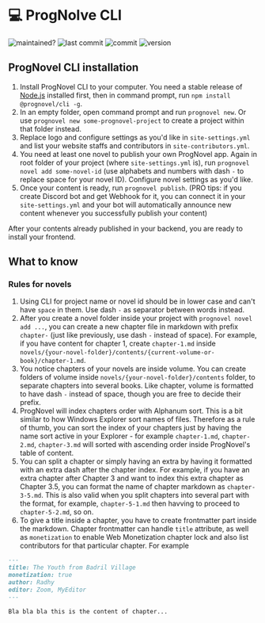 # 💻 ProgNolve CLI

![maintained?](https://img.shields.io/badge/maintained%3F-yes-green.svg)
![last commit](https://img.shields.io/github/last-commit/prognoveljs/prognovel-cli/develop)
![commit](https://img.shields.io/github/commit-activity/m/prognoveljs/prognovel-cli/develop)
![version](https://img.shields.io/github/package-json/v/prognoveljs/prognovel-cli)

## ProgNovel CLI installation

1. Install ProgNovel CLI to your computer. You need a stable release of [Node.js](https://nodejs.org/) installed first, then in command prompt, run `npm install @prognovel/cli -g`.
2. In an empty folder, open command prompt and run `prognovel new`. Or use `prognovel new some-prognovel-project` to create a project within that folder instead.
3. Replace logo and configure settings as you'd like in `site-settings.yml` and list your website staffs and contributors in `site-contributors.yml`.
3. You need at least one novel to publish your own ProgNovel app. Again in root folder of your project (where `site-settings.yml` is), run `prognovel novel add some-novel-id` (use alphabets and numbers with dash `-` to replace space for your novel ID). Configure novel settings as you'd like.
4. Once your content is ready, run `prognovel publish`. (PRO tips: if you create Discord bot and get Webhook for it, you can connect it in your `site-settings.yml` and your bot will automatically announce new content whenever you successfully publish your content)

After your contents already published in your backend, you are ready to install your frontend.

## What to know

### Rules for novels

1. Using CLI for project name or novel id should be in lower case and can't have `space` in them. Use dash `-` as separator between words instead.
2. After you create a novel folder inside your project with `prognovel novel add ...`, you can create a new chapter file in markdown with prefix `chapter-` (just like previously, use dash `-` instead of space). For example, if you have content for chapter 1, create `chapter-1.md` inside `novels/{your-novel-folder}/contents/{current-volume-or-book}/chapter-1.md`.
3. You notice chapters of your novels are inside volume. You can create folders of volume inside `novels/{your-novel-folder}/contents` folder, to separate chapters into several books. Like chapter, volume is formatted to have dash `-` instead of space, though you are free to decide their prefix.
4. ProgNovel will index chapters order with Alphanum sort. This is a bit  similar to how Windows Explorer sort names of files. Therefore as a rule of thumb, you can sort the index of your chapters just by having the name sort active in your Explorer - for example `chapter-1.md`, `chapter-2.md`, `chapter-3.md` will sorted with ascending order inside ProgNovel's table of content.
5. You can split a chapter or simply having an extra by having it formatted with an extra dash after the chapter index. For example, if you have an extra chapter after Chapter 3 and want to index this extra chapter as Chapter 3.5, you can format the name of chapter markdown as `chapter-3-5.md`. This is also valid when you split chapters into several part with the format, for example, `chapter-5-1.md` then havving to proceed to `chapter-5-2.md`, so on. 
6. To give a title inside a chapter, you have to create frontmatter part inside the markdown. Chapter frontmatter can handle `title` attribute, as well as `monetization` to enable Web Monetization chapter lock and also list contributors for that particular chapter. For example

```md
---
title: The Youth from Badril Village
monetization: true
author: Radhy
editor: Zoom, MyEditor
---

Bla bla bla this is the content of chapter...
```